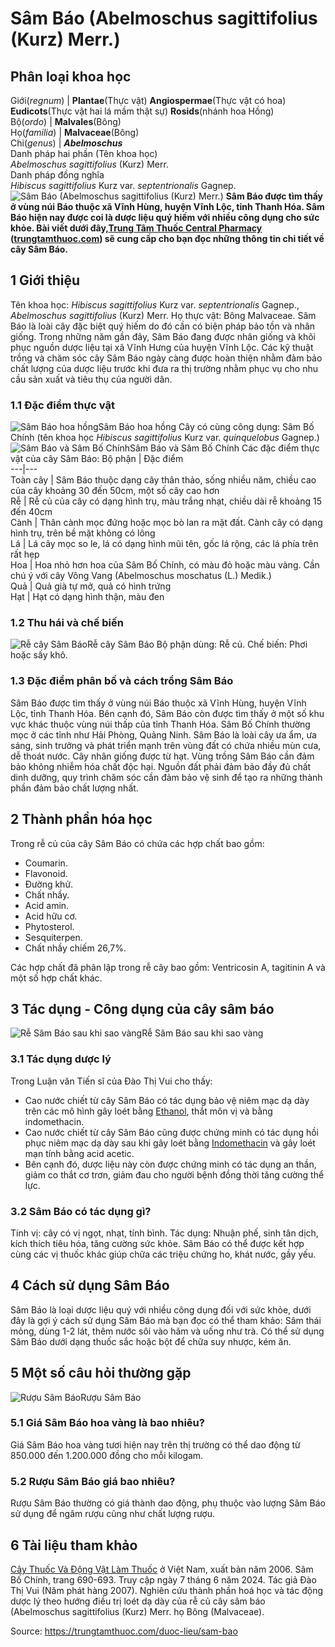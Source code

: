 # Sâm Báo (Abelmoschus sagittifolius (Kurz) Merr.)

Phân loại khoa học  
---  
Giới(_regnum_) |  **Plantae**(Thực vật) **Angiospermae**(Thực vật có hoa) **Eudicots**(Thực vật hai lá mầm thật sự) **Rosids**(nhánh hoa Hồng)  
Bộ(_ordo_) | **Malvales**(Bông)  
Họ(_familia_) | **Malvaceae**(Bông)  
Chi(_genus_) | _**Abelmoschus**_  
Danh pháp hai phần (Tên khoa học)  
_Abelmoschus sagittifolius_ (Kurz) Merr.  
Danh pháp đồng nghĩa  
_Hibiscus sagittifolius_ Kurz var. _septentrionalis_ Gagnep.  
![Sâm Báo \(Abelmoschus sagittifolius \(Kurz\) Merr.\)](https://trungtamthuoc.com/images/others/sam-bao-hoa-vang-0282.jpg)
**Sâm Báo được tìm thấy ở vùng núi Báo thuộc xã Vĩnh Hùng, huyện Vĩnh Lộc, tỉnh Thanh Hóa. Sâm Báo hiện nay được coi là dược liệu quý hiếm với nhiều công dụng cho sức khỏe. Bài viết dưới đây,[Trung Tâm Thuốc Central Pharmacy](https://trungtamthuoc.com/ "Trung Tâm Thuốc Central Pharmacy") ([trungtamthuoc.com](https://trungtamthuoc.com/ "trungtamthuoc.com")) sẽ cung cấp cho bạn đọc những thông tin chi tiết về cây Sâm Báo.**
##  1 Giới thiệu
Tên khoa học: _Hibiscus sagittifolius_ Kurz var. _septentrionalis_ Gagnep., _Abelmoschus sagittifolius_ (Kurz) Merr.
Họ thực vật: Bông Malvaceae.
Sâm Báo là loài cây đặc biệt quý hiếm do đó cần có biện pháp bảo tồn và nhân giống.
Trong những năm gần đây, Sâm Báo đang được nhân giống và khôi phục nguồn dược liệu tại xã Vĩnh Hưng của huyện Vĩnh Lộc. Các kỹ thuật trồng và chăm sóc cây Sâm Báo ngày càng được hoàn thiện nhằm đảm bảo chất lượng của dược liệu trước khi đưa ra thị trường nhằm phục vụ cho nhu cầu sản xuất và tiêu thụ của người dân.
### 1.1 Đặc điểm thực vật
![Sâm Báo hoa hồng](https://trungtamthuoc.com/images/item/sam-bao-hoa-vang-3.jpg)Sâm Báo hoa hồng
Cây có cùng công dụng: Sâm Bố Chính (tên khoa học _Hibiscus sagittifolius_ Kurz var. _quinquelobus_ Gagnep.)
![Sâm Báo và Sâm Bố Chính](https://trungtamthuoc.com/images/item/sam-bao-hoa-vang-4.jpg)Sâm Báo và Sâm Bố Chính
Các đặc điểm thực vật của cây Sâm Báo:
Bộ phận | Đặc điểm  
---|---  
Toàn cây | Sâm Báo thuộc dạng cây thân thảo, sống nhiều năm, chiều cao của cây khoảng 30 đến 50cm, một số cây cao hơn  
Rễ | Rễ củ của cây có dạng hình trụ, màu trắng nhạt, chiều dài rễ khoảng 15 đến 40cm  
Cành | Thân cành mọc đứng hoặc mọc bò lan ra mặt đất. Cành cây có dạng hình trụ, trên bề mặt không có lông  
Lá | Lá cây mọc so le, lá có dạng hình mũi tên, gốc lá rộng, các lá phía trên rất hẹp  
Hoa | Hoa nhỏ hơn hoa của Sâm Bố Chính, có màu đỏ hoặc màu vàng. Cần chú ý với cây Vông Vang (Abelmoschus moschatus (L.) Medik.)  
Quả | Quả già tự mở, quả có hình trứng  
Hạt | Hạt có dạng hình thận, màu đen  
### 1.2 Thu hái và chế biến
![Rễ cây Sâm Báo](https://trungtamthuoc.com/images/item/sam-bao-hoa-vang-2.jpg)Rễ cây Sâm Báo
Bộ phận dùng: Rễ củ.
Chế biến: Phơi hoặc sấy khô.
### 1.3 Đặc điểm phân bố và cách trồng Sâm Báo
Sâm Báo được tìm thấy ở vùng núi Báo thuộc xã Vĩnh Hùng, huyện Vĩnh Lộc, tỉnh Thanh Hóa.
Bên cạnh đó, Sâm Báo còn được tìm thấy ở một số khu vực khác thuộc vùng núi thấp của tỉnh Thanh Hóa.
Sâm Bố Chính thường mọc ở các tỉnh như Hải Phòng, Quảng Ninh.
Sâm Báo là loài cây ưa ẩm, ưa sáng, sinh trưởng và phát triển mạnh trên vùng đất có chứa nhiều mùn cưa, dễ thoát nước. Cây nhân giống được từ hạt.
Vùng trồng Sâm Báo cần đảm bảo không nhiễm hóa chất độc hại. Nguồn đất phải đảm bảo đầy đủ chất dinh dưỡng, quy trình chăm sóc cần đảm bảo vệ sinh để tạo ra những thành phần đảm bảo chất lượng nhất.
##  2 Thành phần hóa học
Trong rễ củ của cây Sâm Báo có chứa các hợp chất bao gồm:
  * Coumarin.
  * Flavonoid.
  * Đường khử.
  * Chất nhầy.
  * Acid amin.
  * Acid hữu cơ.
  * Phytosterol.
  * Sesquiterpen.
  * Chất nhầy chiếm 26,7%.


Các hợp chất đã phân lập trong rễ cây bao gồm: Ventricosin A, tagitinin A và một số hợp chất khác.
##  3 Tác dụng - Công dụng của cây sâm báo
![Rễ Sâm Báo sau khi sao vàng](https://trungtamthuoc.com/images/item/sam-bao-hoa-vang-1.jpg)Rễ Sâm Báo sau khi sao vàng
### 3.1 Tác dụng dược lý
Trong Luận văn Tiến sĩ của Đào Thị Vui cho thấy:
  * Cao nước chiết từ cây Sâm Báo có tác dụng bảo vệ niêm mạc dạ dày trên các mô hình gây loét bằng [Ethanol](https://trungtamthuoc.com/hoat-chat/ethanol "Ethanol"), thắt môn vị và bằng indomethacin.
  * Cao nước chiết từ cây Sâm Báo cũng được chứng minh có tác dụng hồi phục niêm mạc dạ dày sau khi gây loét bằng [Indomethacin](https://trungtamthuoc.com/hoat-chat/indomethacin "Indomethacin") và gây loét mạn tính bằng acid acetic.
  * Bên cạnh đó, dược liệu này còn được chứng minh có tác dụng an thần, giảm co thắt cơ trơn, giảm đau cho người bệnh đồng thời tăng cường thể lực.


### 3.2 Sâm Báo có tác dụng gì?
Tính vị: cây có vị ngọt, nhạt, tính bình.
Tác dụng: Nhuận phế, sinh tân dịch, kích thích tiêu hóa, tăng cường sức khỏe. Sâm Báo có thể được kết hợp cùng các vị thuốc khác giúp chữa các triệu chứng ho, khát nước, gầy yếu.
##  4 Cách sử dụng Sâm Báo
Sâm Báo là loại dược liệu quý với nhiều công dụng đối với sức khỏe, dưới đây là gợi ý cách sử dụng Sâm Báo mà bạn đọc có thể tham khảo:
Sâm thái mỏng, dùng 1-2 lát, thêm nước sôi vào hãm và uống như trà.
Có thể sử dụng Sâm Báo dưới dạng thuốc sắc hoặc bột để chữa suy nhược, kém ăn.
##  5 Một số câu hỏi thường gặp
![Rượu Sâm Báo](https://trungtamthuoc.com/images/item/sam-bao-hoa-vang-0.jpg)Rượu Sâm Báo
### 5.1 Giá Sâm Báo hoa vàng là bao nhiêu?
Giá Sâm Báo hoa vàng tươi hiện nay trên thị trường có thể dao động từ 850.000 đến 1.200.000 đồng cho mỗi kilogam.
### 5.2 Rượu Sâm Báo giá bao nhiêu?
Rượu Sâm Báo thường có giá thành dao động, phụ thuộc vào lượng Sâm Báo sử dụng để ngâm rượu cũng như chất lượng rượu.
##  6 Tài liệu tham khảo
[Cây Thuốc Và Động Vật Làm Thuốc](https://trungtamthuoc.com/bai-viet/doc-online-va-tai-mien-phi-pdf-sach-cay-thuoc-va-dong-vat-lam-thuoc-o-viet-nam "Cây Thuốc Và Động Vật Làm Thuốc") ở Việt Nam, xuất bản năm 2006. Sâm Bố Chính, trang 690-693. Truy cập ngày 7 tháng 6 năm 2024.
Tác giả Đào Thị Vui (Năm phát hàng 2007). Nghiên cứu thành phần hoá học và tác động dược lý theo hướng điều trị loét dạ dày của rễ củ cây sâm báo (Abelmoschus sagittifolius (Kurz) Merr. họ Bông (Malvaceae).


Source: https://trungtamthuoc.com/duoc-lieu/sam-bao